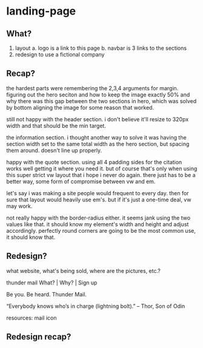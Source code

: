 # landing-page

## What?

1. layout
   a. logo is a link to this page
   b. navbar is 3 links to the sections
2. redesign to use a fictional company

## Recap?

the hardest parts were remembering the 2,3,4 arguments for margin. figuring out the hero seciton and how to keep the image exactly 50% and why there was this gap between the two sections in hero, which was solved by bottom aligning the image for some reason that worked.

still not happy with the header section. i don't believe it'll resize to 320px width and that should be the min target.

the information section. i thought another way to solve it was having the section width set to the same total width as the hero section, but spacing them around. doesn't line up properly.

happy with the quote section. using all 4 padding sides for the citation works well getting it where you need it. but of course that's only when using this super strict vw layout that i hope i never do again. there just has to be a better way, some form of compromise between vw and em.

let's say i was making a site people would frequent to every day. then for sure that layout would heavily use em's. but if it's just a one-time deal, vw may work.

not really happy with the border-radius either. it seems jank using the two values like that. it should know my element's width and height and adjust accordingly. perfectly round corners are going to be the most common use, it should know that.

## Redesign?

what website, what's being sold, where are the pictures, etc.?

thunder mail
What? | Why? | Sign up

Be you. Be heard. Thunder Mail.

“Everybody knows who’s in charge (lightning bolt).” – Thor, Son of Odin

resources:
mail icon

## Redesign recap?

